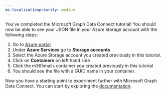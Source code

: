 ```yaml
---
ms.localizationpriority: medium
---
```


<!-- markdownlint-disable MD002 MD041 -->

You've completed the Microsoft Graph Data Connect tutorial! You should now be able to see your JSON file in your Azure storage account with the following steps: 

1. Go to [Azure portal](www.portal.azure.com)
2. Under **Azure Services** go to **Storage accounts**
3. Select the Azure Storage account you created previously in this tutorial.
4. Click on **Containers** on left hand side
5. Click the m365mails container you created previously in this tutorial
6. You should see the file with a GUID name in your container.


Now you have a starting point to experiment further with Microsoft Graph Data Connect. You can start by exploring the [documentation](/graph/data-connect-concept-overview).
